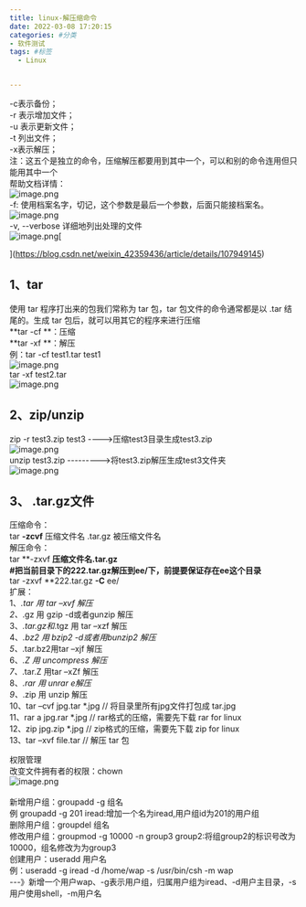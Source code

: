 ```yaml
---
title: linux-解压缩命令
date: 2022-03-08 17:20:15
categories: #分类
- 软件测试
tags: #标签
  - Linux


---
```

-c表示备份；<br />-r 表示增加文件；<br />-u 表示更新文件；<br />-t 列出文件；<br />-x表示解压；<br />注：这五个是独立的命令，压缩解压都要用到其中一个，可以和别的命令连用但只能用其中一个<br />帮助文档详情：<br />![image.png](https://cdn.nlark.com/yuque/0/2022/png/25987745/1646752301195-1a5dddd1-d74e-450b-a2f3-9da324f63493.png#averageHue=%23fdfdfd&clientId=ua4455a91-6456-4&from=paste&height=186&id=u718bc84b&originHeight=228&originWidth=579&originalType=binary&ratio=1&rotation=0&showTitle=false&size=21525&status=done&style=none&taskId=u190ea2b2-a6b6-4211-a4e5-2448cb9759c&title=&width=472.5)<br />-f: 使用档案名字，切记，这个参数是最后一个参数，后面只能接档案名。<br />![image.png](https://cdn.nlark.com/yuque/0/2022/png/25987745/1646752380651-e898b01e-d4e4-4720-9940-62619a3a3813.png#averageHue=%23fefefe&clientId=ua4455a91-6456-4&from=paste&height=78&id=u3bbfb90d&originHeight=116&originWidth=682&originalType=binary&ratio=1&rotation=0&showTitle=false&size=8375&status=done&style=none&taskId=ua199a1e1-cac4-4f13-acd4-c10b26c74a5&title=&width=456)<br />-v, --verbose              详细地列出处理的文件<br />![image.png](https://cdn.nlark.com/yuque/0/2022/png/25987745/1646752432425-cd4cf943-a3df-4f64-a68f-2cbe1be946c9.png#averageHue=%23fdefee&clientId=ua4455a91-6456-4&from=paste&height=91&id=u87e9e72e&originHeight=125&originWidth=602&originalType=binary&ratio=1&rotation=0&showTitle=false&size=13816&status=done&style=none&taskId=ua798fb6b-b83f-46d5-aefc-10a2eb69d09&title=&width=439)[

](https://blog.csdn.net/weixin_42359436/article/details/107949145)
<a name="xg8AS"></a>
## 1、tar
使用 tar 程序打出来的包我们常称为 tar 包，tar 包文件的命令通常都是以 .tar 结尾的。生成 tar 包后，就可以用其它的程序来进行压缩<br />**tar -cf  **：压缩<br />**tar -xf  **：解压<br />例：tar -cf test1.tar test1 <br />![image.png](https://cdn.nlark.com/yuque/0/2022/png/25987745/1646751976348-f361c2bf-a675-41e5-892f-83efcd0e1718.png#averageHue=%23fdf0ef&clientId=u40ea92a5-a5fa-4&from=paste&height=73&id=u4e25e04c&originHeight=111&originWidth=572&originalType=binary&ratio=1&rotation=0&showTitle=false&size=14915&status=done&style=none&taskId=uc262c46d-0b2a-410b-ac11-22f3f53ee91&title=&width=378)<br />tar -xf test2.tar<br />![image.png](https://cdn.nlark.com/yuque/0/2022/png/25987745/1646752134272-20e5f3d0-578a-4633-ae50-b24c70208fb2.png#averageHue=%23f8f5f5&clientId=ua4455a91-6456-4&from=paste&height=108&id=ud039d410&originHeight=160&originWidth=639&originalType=binary&ratio=1&rotation=0&showTitle=false&size=18050&status=done&style=none&taskId=uea0a8696-1686-4c0c-896f-ddf8c92e4bd&title=&width=431.5)
<a name="bbZ3D"></a>
## 2、zip/unzip
zip -r test3.zip test3  ---->压缩test3目录生成test3.zip<br />![image.png](https://cdn.nlark.com/yuque/0/2022/png/25987745/1646752659560-bc6398a5-acac-4091-8bfe-64ad790ebd09.png#averageHue=%23faf3f3&clientId=ua4455a91-6456-4&from=paste&height=118&id=u0c5d4c09&originHeight=177&originWidth=703&originalType=binary&ratio=1&rotation=0&showTitle=false&size=25001&status=done&style=none&taskId=uafdaf98c-5918-4296-90a6-2d1a45f2a03&title=&width=468.5)<br />unzip test3.zip  --------->将test3.zip解压生成test3文件夹<br />![image.png](https://cdn.nlark.com/yuque/0/2022/png/25987745/1646752749545-42b067b3-393f-4031-a863-f064d62e46ba.png#averageHue=%23fcf7f7&clientId=ua4455a91-6456-4&from=paste&height=149&id=u8936bb85&originHeight=237&originWidth=701&originalType=binary&ratio=1&rotation=0&showTitle=false&size=30448&status=done&style=none&taskId=u6bf380c9-562e-4ca2-a03e-943256e343a&title=&width=441.5)

<a name="CEQ71"></a>
## 3、  .tar.gz文件

压缩命令：<br />tar **-zcvf** 压缩文件名 .tar.gz 被压缩文件名<br />解压命令：<br />tar **-zxvf **压缩文件名.tar.gz<br />#把当前目录下的222.tar.gz解压到ee/下，前提要保证存在ee这个目录<br />** tar -zxvf **222.tar.gz **-C** ee/<br />扩展：<br />1、*.tar 用 tar –xvf 解压<br />2、*.gz 用 gzip -d或者gunzip 解压<br />3、*.tar.gz和*.tgz 用 tar –xzf 解压<br />4、*.bz2 用 bzip2 -d或者用bunzip2 解压<br />5、*.tar.bz2用tar –xjf 解压<br />6、*.Z 用 uncompress 解压<br />7、*.tar.Z 用tar –xZf 解压<br />8、*.rar 用 unrar e解压<br />9、*.zip 用 unzip 解压<br />10、tar –cvf jpg.tar *.jpg       // 将目录里所有jpg文件打包成 tar.jpg<br />11、rar a jpg.rar *.jpg          // rar格式的压缩，需要先下载 rar for linux<br />12、zip jpg.zip *.jpg            // zip格式的压缩，需要先下载 zip for linux<br />13、tar –xvf file.tar            // 解压 tar 包


权限管理<br />改变文件拥有者的权限：chown <br />![image.png](https://cdn.nlark.com/yuque/0/2022/png/25987745/1647251448374-e06fb07c-d955-457a-985d-c32f4ad01cfa.png#averageHue=%23faf9f9&clientId=u1132c3e6-7f24-4&from=paste&height=170&id=u01fb01e3&originHeight=340&originWidth=515&originalType=binary&ratio=1&rotation=0&showTitle=false&size=32805&status=done&style=none&taskId=u25179c38-1092-4ec3-af96-9ff157aa652&title=&width=257.5)<br />[<br />](https://blog.csdn.net/weixin_42359436/article/details/107949145)新增用户组：groupadd -g 组名<br />例 groupadd -g 201 iread:增加一个名为iread,用户组id为201的用户组<br />删除用户组：groupdel 组名<br />修改用户组：groupmod -g 10000 -n group3 group2:将组group2的标识号改为10000，组名修改为为group3<br />创建用户：useradd 用户名 <br />例：useradd -g iread -d /home/wap -s /usr/bin/csh -m wap<br />---》新增一个用户wap、-g表示用户组，归属用户组为iread、-d用户主目录，-s用户使用shell，-m用户名
